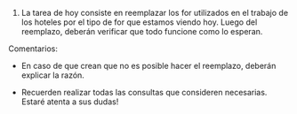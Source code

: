 1. La tarea de hoy consiste en reemplazar los for utilizados en el trabajo de
los hoteles por el tipo de for que estamos viendo hoy. Luego del reemplazo,
deberán verificar que todo funcione como lo esperan.

Comentarios: 

* En caso de que crean que no es posible hacer el reemplazo, 
deberán explicar la razón.

* Recuerden realizar todas las consultas que consideren necesarias. Estaré atenta a sus dudas!
